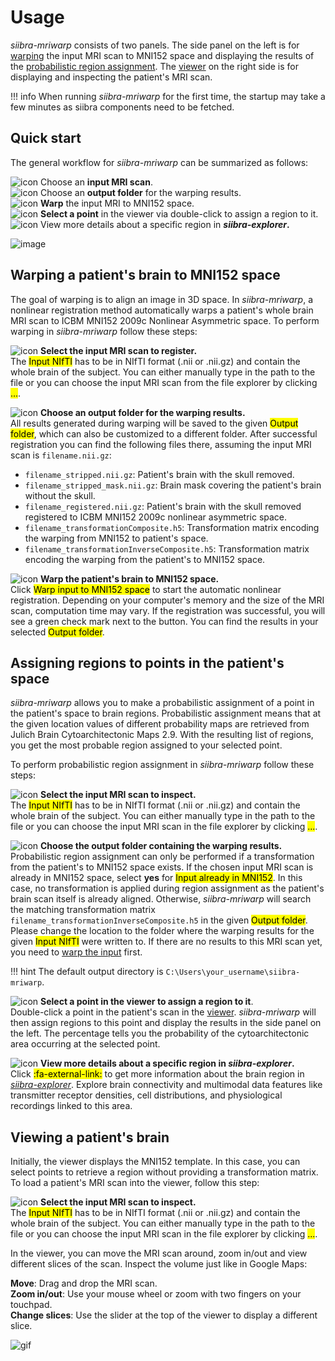 # Usage

_siibra-mriwarp_ consists of two panels. The side panel on the left is for [warping](#warping) the input MRI scan to MNI152 space and displaying the results of the [probabilistic region assignment](#probabilistic-region-assignment). The [viewer](#viewer) on the right side is for displaying and inspecting the patient's MRI scan.

!!! info
    When running _siibra-mriwarp_ for the first time, the startup may take a few minutes as siibra components need to be fetched.

## Quick start

The general workflow for _siibra-mriwarp_ can be summarized as follows:

![icon](images/1.png) Choose an **input MRI scan**.    
![icon](images/2.png) Choose an **output folder** for the warping results.  
![icon](images/3.png) **Warp** the input MRI to MNI152 space.  
![icon](images/4.png) **Select a point** in the viewer via double-click to assign a region to it.  
![icon](images/5.png) View more details about a specific region in **_siibra-explorer_.**

![image](images/workflow.png)


## Warping a patient's brain to MNI152 space

The goal of warping is to align an image in 3D space. In _siibra-mriwarp_, a nonlinear registration method automatically warps a patient's whole brain MRI scan to ICBM MNI152 2009c Nonlinear Asymmetric space. To perform warping in _siibra-mriwarp_ follow these steps:

![icon](images/1.png) **Select the input MRI scan to register.**  
The <mark>Input NIfTI</mark> has to be in NIfTI format (.nii or .nii.gz) and contain the whole brain of the subject. You can either manually type in the path to the file or you can choose the input MRI scan from the file explorer by clicking <mark>...</mark>.


![icon](images/2.png) **Choose an output folder for the warping results.**  
All results generated during warping will be saved to the given <mark>Output folder</mark>, which can also be customized to a different folder. After successful registration you can find the following files there, assuming the input MRI scan is `filename.nii.gz`:

* `filename_stripped.nii.gz`: Patient's brain with the skull removed.
* `filename_stripped_mask.nii.gz`: Brain mask covering the patient's brain without the skull.
* `filename_registered.nii.gz`: Patient's brain with the skull removed registered to ICBM MNI152 2009c nonlinear asymmetric space.
* `filename_transformationComposite.h5`: Transformation matrix encoding the warping from MNI152 to patient's space.
* `filename_transformationInverseComposite.h5`: Transformation matrix encoding the warping from the patient's to MNI152 space.

![icon](images/3.png) **Warp the patient's brain to MNI152 space.**  
Click <mark>Warp input to MNI152 space</mark> to start the automatic nonlinear registration. Depending on your computer's memory and the size of the MRI scan, computation time may vary. If the registration was successful, you will see a green check mark next to the button. You can find the results in your selected <mark>Output folder</mark>.


## Assigning regions to points in the patient's space

_siibra-mriwarp_ allows you to make a probabilistic assignment of a point in the patient's space to brain regions. Probabilistic assignment means that at the given location values of different probability maps are retrieved from Julich Brain Cytoarchitectonic Maps 2.9. With the resulting list of regions, you get the most probable region assigned to your selected point.

To perform probabilistic region assignment in _siibra-mriwarp_ follow these steps:

![icon](images/1.png) **Select the input MRI scan to inspect.**  
The <mark>Input NIfTI</mark> has to be in NIfTI format (.nii or .nii.gz) and contain the whole brain of the subject. You can either manually type in the path to the file or you can choose the input MRI scan in the file explorer by clicking <mark>...</mark>.

![icon](images/2.png) **Choose the output folder containing the warping results.**  
Probabilistic region assignment can only be performed if a transformation from the patient's to MNI152 space exists. If the chosen input MRI scan is already in MNI152 space, select **yes** for <mark>Input already in MNI152</mark>. In this case, no transformation is applied during region assignment as the patient's brain scan itself is already aligned. Otherwise, _siibra-mriwarp_ will search the matching transformation matrix `filename_transformationInverseComposite.h5` in the given <mark>Output folder</mark>. Please change the location to the folder where the warping results for the given <mark>Input NIfTI</mark> were written to. If there are no results to this MRI scan yet, you need to [warp the input](#warping) first.

!!! hint
    The default output directory is `C:\Users\your_username\siibra-mriwarp`.


![icon](images/4.png) **Select a point in the viewer to assign a region to it**.  
Double-click a point in the patient's scan in the [viewer](#viewer). _siibra-mriwarp_ will then assign regions to this point and display the results in the side panel on the left. The percentage tells you the probability of the cytoarchitectonic area occurring at the selected point.

![icon](images/5.png) **View more details about a specific region in _siibra-explorer_.**  
Click <mark>:fa-external-link:</mark> to get more information about the brain region in [_siibra-explorer_](https://atlases.ebrains.eu/viewer/human). Explore brain connectivity and multimodal data features like transmitter receptor densities, cell distributions, and physiological recordings linked to this area.

## Viewing a patient's brain

Initially, the viewer displays the MNI152 template. In this case, you can select points to retrieve a region without providing a transformation matrix. To load a patient's MRI scan into the viewer, follow this step:

![icon](images/1.png) **Select the input MRI scan to inspect.**  
The <mark>Input NIfTI</mark> has to be in NIfTI format (.nii or .nii.gz) and contain the whole brain of the subject. You can either manually type in the path to the file or you can choose the input MRI scan in the file explorer by clicking <mark>...</mark>.

In the viewer, you can move the MRI scan around, zoom in/out and view different slices of the scan. Inspect the volume just like in Google Maps: 

**Move**: Drag and drop the MRI scan.  
**Zoom in/out**: Use your mouse wheel or zoom with two fingers on your touchpad.  
**Change slices**: Use the slider at the top of the viewer to display a different slice.  

![gif](gifs/moving.gif)
